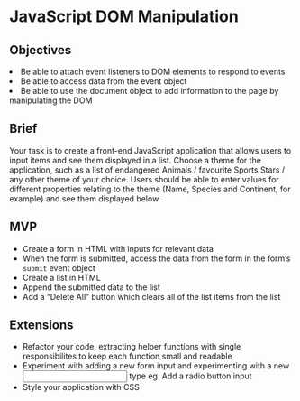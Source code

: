 <h1>JavaScript DOM Manipulation</h1>
<h2>Objectives</h2>
<li>Be able to attach event listeners to DOM elements to respond to events</li>
<li>Be able to access data from the event object</li>
<li>Be able to use the document object to add information to the page by manipulating the DOM</li>
<h2>Brief</h2>
<p>Your task is to create a front-end JavaScript application that allows users to input items and see them displayed in a list. Choose a theme for the application, such as a list of endangered Animals / favourite Sports Stars / any other theme of your choice. Users should be able to enter values for different properties relating to the theme (Name, Species and Continent, for example) and see them displayed below.</p>
<h2>MVP</h2>
<ul>
<li>Create a form in HTML with inputs for relevant data</li>
<li>When the form is submitted, access the data from the form in the form’s <code>submit</code> event object</li>
<li>Create a list in HTML</li>
<li>Append the submitted data to the list</li>
<li>Add a “Delete All” button which clears all of the list items from the list</li>
</ul>
<h2>Extensions</h2>
<ul>
<li>Refactor your code, extracting helper functions with single responsibilites to keep each function small and readable</li>
<li>Experiment with adding a new form input and experimenting with a new <input> type eg. Add a radio button input</li>
<li>Style your application with CSS</li>
</ul>
